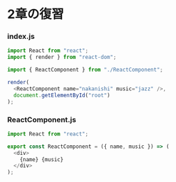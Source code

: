 # 2章の復習

### index.js

```js
import React from "react";
import { render } from "react-dom";

import { ReactComponent } from "./ReactComponent";

render(
  <ReactComponent name="nakanishi" music="jazz" />,
  document.getElementById("root")
);

```

### ReactComponent.js

```js
import React from "react";

export const ReactComponent = ({ name, music }) => (
  <div>
    {name} {music}
  </div>
);

```